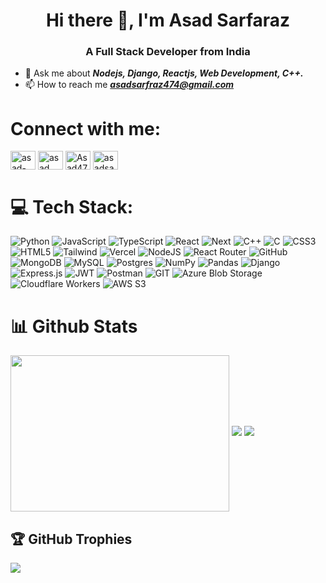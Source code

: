 <h1 align = "center">Hi there 👋, I'm Asad Sarfaraz</h1>
<h3 align="center">A Full Stack Developer from India</h3>

- 💬 Ask me about ***Nodejs, Django, Reactjs, Web Development, C++.***
- 📫 How to reach me ***asadsarfraz474@gmail.com***

<h1 align="left">Connect with me:</h1>
<p align="left">
<a href="https://www.linkedin.com/in/asad-sarfaraz-4384a8230/" target="blank"><img align="center" src="https://raw.githubusercontent.com/rahuldkjain/github-profile-readme-generator/master/src/images/icons/Social/linked-in-alt.svg" alt="asad-sarfaraz-4384a8230" height="30" width="40" /></a>
<a href="https://www.instagram.com/asad__sarfaraz/" target="blank"><img align="center" src="https://raw.githubusercontent.com/rahuldkjain/github-profile-readme-generator/master/src/images/icons/Social/instagram.svg" alt="asad__sarfaraz" height="30" width="40" /></a>
<a href="https://leetcode.com/Asad474/" target="blank"><img align="center" src="https://raw.githubusercontent.com/rahuldkjain/github-profile-readme-generator/master/src/images/icons/Social/leet-code.svg" alt="Asad474" height="30" width="40" /></a>
<a href="https://auth.geeksforgeeks.org/user/asadsarfraz474" target="blank"><img align="center" src="https://raw.githubusercontent.com/rahuldkjain/github-profile-readme-generator/master/src/images/icons/Social/geeks-for-geeks.svg" alt="asadsarfraz474" height="30" width="40" /></a>  
</p>

# 💻 Tech Stack:
![Python](https://img.shields.io/badge/python-3670A0?style=for-the-badge&logo=python&logoColor=ffdd54) ![JavaScript](https://img.shields.io/badge/javascript-%23323330.svg?style=for-the-badge&logo=javascript&logoColor=%23F7DF1E) ![TypeScript](https://img.shields.io/badge/typescript-%23007ACC.svg?style=for-the-badge&logo=typescript&logoColor=white) ![React](https://img.shields.io/badge/react-%2320232a.svg?style=for-the-badge&logo=react&logoColor=%2361DAFB) ![Next](https://img.shields.io/badge/next.js-000000?style=for-the-badge&logo=nextdotjs&logoColor=white) ![C++](https://img.shields.io/badge/c++-%2300599C.svg?style=for-the-badge&logo=c%2B%2B&logoColor=white) ![C](https://img.shields.io/badge/c-%2300599C.svg?style=for-the-badge&logo=c&logoColor=white) ![CSS3](https://img.shields.io/badge/css3-%231572B6.svg?style=for-the-badge&logo=css3&logoColor=white) ![HTML5](https://img.shields.io/badge/html5-%23E34F26.svg?style=for-the-badge&logo=html5&logoColor=white) ![Tailwind](https://img.shields.io/badge/tailwindcss-0F172A?style=for-the-badge&logo=tailwindcss) ![Vercel](https://img.shields.io/badge/vercel-%23000000.svg?style=for-the-badge&logo=vercel&logoColor=white) ![NodeJS](https://img.shields.io/badge/node.js-6DA55F?style=for-the-badge&logo=node.js&logoColor=white) ![React Router](https://img.shields.io/badge/React_Router-CA4245?style=for-the-badge&logo=react-router&logoColor=white) ![GitHub](https://img.shields.io/badge/GitHub-%23121011.svg?style=for-the-badge&logo=github&logoColor=white) ![MongoDB](https://img.shields.io/badge/MongoDB-%234ea94b.svg?style=for-the-badge&logo=mongodb&logoColor=white) ![MySQL](https://img.shields.io/badge/mysql-%2300f.svg?style=for-the-badge&logo=mysql&logoColor=white) ![Postgres](https://img.shields.io/badge/postgres-%23316192.svg?style=for-the-badge&logo=postgresql&logoColor=white) ![NumPy](https://img.shields.io/badge/numpy-%23013243.svg?style=for-the-badge&logo=numpy&logoColor=white) ![Pandas](https://img.shields.io/badge/pandas-%23150458.svg?style=for-the-badge&logo=pandas&logoColor=white) ![Django](https://img.shields.io/badge/django-%23092E20.svg?style=for-the-badge&logo=django&logoColor=white) ![Express.js](https://img.shields.io/badge/express.js-%23404d59.svg?style=for-the-badge&logo=express&logoColor=%2361DAFB) ![JWT](https://img.shields.io/badge/JWT-black?style=for-the-badge&logo=JSON%20web%20tokens) ![Postman](https://img.shields.io/badge/Postman-FF6C37?style=for-the-badge&logo=postman&logoColor=white) ![GIT](https://img.shields.io/badge/Git-fc6d26?style=for-the-badge&logo=git&logoColor=white) ![Azure Blob Storage](https://img.shields.io/badge/Azure_Blob_Storage-0078D4?style=for-the-badge&logo=microsoftazure&logoColor=white) ![Cloudflare Workers](https://img.shields.io/badge/Cloudflare_Workers-F38020?style=for-the-badge&logo=cloudflare&logoColor=white) ![AWS S3](https://img.shields.io/badge/AWS_S3-232F3E?style=for-the-badge&logo=amazonaws&logoColor=FF9900)

# 📊 Github Stats
<img align="center" height="250" width="350" src="https://github-readme-stats.vercel.app/api/top-langs/?username=Asad474&layout=compact&langs_count=16&theme=vision-friendly-dark"/> 

<picture>
  <source
    srcset="https://github-readme-stats.vercel.app/api?username=Asad474&show_icons=true&theme=dark"
    media="(prefers-color-scheme: dark)"
  />
  <source
    srcset="https://github-readme-stats.vercel.app/api?username=Asad474&show_icons=true&theme=dark"
    media="(prefers-color-scheme: light), (prefers-color-scheme: no-preference)"
  />
  <img src="https://github-readme-stats.vercel.app/api?username=Asad474&show_icons=true" />
</picture>

 <picture>
    <source
      srcset="https://streak-stats.demolab.com/?user=Asad474&theme=dark"
      media="(prefers-color-scheme: dark)"
    />
    <source
      srcset="https://streak-stats.demolab.com/?user=Asad474&theme=dark"
      media="(prefers-color-scheme: light)"
    />
    <img src="https://streak-stats.demolab.com/?user=Asad474" />
</picture>

## 🏆 GitHub Trophies
![](https://github-profile-trophy.vercel.app/?username=Asad474&theme=algolia&no-frame=true&no-bg=true&margin-w=4)

